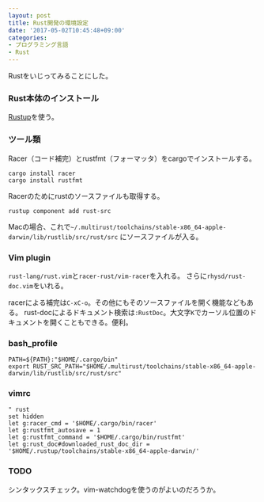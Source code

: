 ```yaml
---
layout: post
title: Rust開発の環境設定
date: '2017-05-02T10:45:48+09:00'
categories:
- プログラミング言語
- Rust
---
```


Rustをいじってみることにした。

### Rust本体のインストール

[Rustup](https://www.rustup.rs)を使う。

### ツール類

Racer（コード補完）とrustfmt（フォーマッタ）をcargoでインストールする。

```
cargo install racer
cargo install rustfmt
```

Racerのためにrustのソースファイルも取得する。
```
rustup component add rust-src
```

Macの場合、これで`~/.multirust/toolchains/stable-x86_64-apple-darwin/lib/rustlib/src/rust/src` にソースファイルが入る。

### Vim plugin

`rust-lang/rust.vim`と`racer-rust/vim-racer`を入れる。
さらに`rhysd/rust-doc.vim`をいれる。

racerによる補完は`C-xC-o`。その他にもそのソースファイルを開く機能などもある。
rust-docによるドキュメント検索は`:RustDoc`。大文字`K`でカーソル位置のドキュメントを開くこともできる。便利。

### bash_profile
```
PATH=${PATH}:"$HOME/.cargo/bin"
export RUST_SRC_PATH="$HOME/.multirust/toolchains/stable-x86_64-apple-darwin/lib/rustlib/src/rust/src"
```
### vimrc
```.vimrc
" rust 
set hidden
let g:racer_cmd = '$HOME/.cargo/bin/racer'
let g:rustfmt_autosave = 1
let g:rustfmt_command = '$HOME/.cargo/bin/rustfmt'
let g:rust_doc#downloaded_rust_doc_dir = '$HOME/.rustup/toolchains/stable-x86_64-apple-darwin/'
```

### TODO

シンタックスチェック。vim-watchdogを使うのがよいのだろうか。
